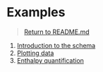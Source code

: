 # Examples
> [Return to README.md](../README.md)


1. [Introduction to the schema](intro_to_the_schema.ipynb)
2. [Plotting data](plotting.ipynb)
3. [Enthalpy quantification](enthalpy_calculation.ipynb)